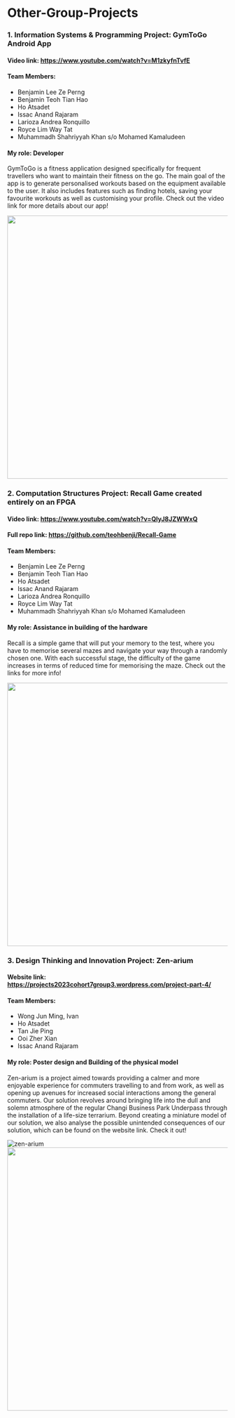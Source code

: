 # Other-Group-Projects <br/>

### 1. Information Systems & Programming Project: GymToGo Android App <br/>
#### Video link: https://www.youtube.com/watch?v=M1zkyfnTvfE <br/>
#### Team Members: <br/>
- Benjamin Lee Ze Perng <br/>
- Benjamin Teoh Tian Hao <br/>
- Ho Atsadet <br/>
- Issac Anand Rajaram <br/>
- Larioza Andrea Ronquillo <br/>
- Royce Lim Way Tat <br/>
- Muhammadh Shahriyyah Khan s/o Mohamed Kamaludeen <br/>
#### My role: Developer <br/>
GymToGo is a fitness application designed specifically for frequent travellers who want to maintain their fitness on the go. The main goal of the app is to generate personalised workouts based on the equipment available to the user. It also includes features such as finding hotels, saving your favourite workouts as well as customising your profile. Check out the video link for more details about our app! <br/>

<img src="https://github.com/scadettt/Other-Group-Projects/assets/158037754/483426ed-f684-443f-8fb3-3aa3d6d6792e" width="600">


### 2. Computation Structures Project: Recall Game created entirely on an FPGA <br/>
#### Video link: https://www.youtube.com/watch?v=QIyJ8JZWWxQ <br/>
#### Full repo link: https://github.com/teohbenji/Recall-Game
#### Team Members: <br/>
- Benjamin Lee Ze Perng <br/>
- Benjamin Teoh Tian Hao <br/>
- Ho Atsadet <br/>
- Issac Anand Rajaram <br/>
- Larioza Andrea Ronquillo <br/>
- Royce Lim Way Tat <br/>
- Muhammadh Shahriyyah Khan s/o Mohamed Kamaludeen <br/>
#### My role: Assistance in building of the hardware <br/>
Recall is a simple game that will put your memory to the test, where you have to memorise several mazes and navigate your way through a randomly chosen one. With each successful stage, the difficulty of the game increases in terms of reduced time for memorising the maze. Check out the links for more info! <br/>

<img src="https://github.com/scadettt/Other-Group-Projects/assets/158037754/6cd38ea2-710b-4f60-9d73-b6d65e8ab9a1" width="600">


### 3. Design Thinking and Innovation Project: Zen-arium <br/>
#### Website link: https://projects2023cohort7group3.wordpress.com/project-part-4/ <br/>
#### Team Members: <br/>
- Wong Jun Ming, Ivan <br/>
- Ho Atsadet <br/>
- Tan Jie Ping <br/>
- Ooi Zher Xian <br/>
- Issac Anand Rajaram <br/>
#### My role: Poster design and Building of the physical model <br/>
Zen-arium is a project aimed towards providing a calmer and more enjoyable experience for commuters travelling to and from work, as well as opening up avenues for increased social interactions among the general commuters. Our solution revolves around bringing life into the dull and solemn atmosphere of the regular Changi Business Park Underpass through the installation of a life-size terrarium. Beyond creating a miniature model of our solution, we also analyse the possible unintended consequences of our solution, which can be found on the website link. Check it out! <br/>

![zen-arium](https://github.com/scadettt/Other-Group-Projects/assets/158037754/91a2104f-697c-45dd-9975-56a63c1272cd)
<img src="https://github.com/scadettt/Other-Group-Projects/assets/158037754/91a2104f-697c-45dd-9975-56a63c1272cd" width="600">

